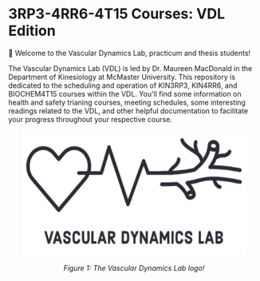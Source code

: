 

# 3RP3-4RR6-4T15 Courses: VDL Edition

👋 Welcome to the Vascular Dynamics Lab, practicum and thesis students! 

The Vascular Dynamics Lab (VDL) is led by Dr. Maureen MacDonald in the Department of Kinesiology at McMaster University. This repository is dedicated to the scheduling and operation of KIN3RP3, KIN4RR6, and BIOCHEM4T15 courses within the VDL. You'll find some information on health and safety trianing courses, meeting schedules, some interesting readings related to the VDL, and other helpful documentation to facilitate your progress throughout your respective course.

<p align="center">
  <img src="https://github.com/jcherubini/3RP3-4RR6-4T15/blob/main/Figures/VDL-Logo.png" width="450" height="250">
</p>
<p align="center">
  <em>Figure 1: The Vascular Dynamics Lab logo!</em>
</p>
